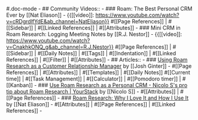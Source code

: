 #.doc-mode
    - ## Community Videos::
        - ### Roam: The Best Personal CRM Ever by [[Nat Eliason]]
            - {{[[video]]: https://www.youtube.com/watch?v=cRDgrdlfYdE&ab_channel=NatEliason}}
#[[Page References]] | #[[Sidebar]] | #[[Linked References]] | #[[Attributes]]
        - ### Mini CRM in Roam Research: Logging Meeting Notes by [[R.J. Nestor]]
            - {{[[video]]: https://www.youtube.com/watch?v=CnakhkONQ_g&ab_channel=R.J.Nestor}}
#[[Page References]] | #[[Sidebar]] | #[[Daily Notes]] | #[[Tags]] | #[[Indentation]] | #[[Linked References]] | #[[Filter]] | #[[Attributes]] 
    - ## Articles::
        - ### [Using Roam Research as a Customer Relationship Manager](https://thesweetsetup.com/using-roam-research-as-a-customer-relationship-manager/) by [[Josh Ginter]]
            - #[[Page References]] | #[[Attributes]] | #[[Templates]] | #[[Daily Notes]] #[[Current time]] | #[[Task Management]] | #[[Calculator]] | #[[Pomodoro timer]] | #[[Kanban]] 
        - ### [Use Roam Research as a Personal CRM - Nicolo S's pro tip about Roam Research | YourStack](https://yourstack.com/pro-tips/340-use-roam-research-as-a-personal-crm) by [[Nicolo S]]
            - #[[Attributes]] | #[[Page References]]
        - ### [Roam Research: Why I Love It and How I Use It](https://www.nateliason.com/blog/roam#crm) by [[Nat Eliason]]
            - #[[Attributes]] | #[[Page References]] | #[[Linked References]]
            - 
